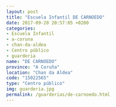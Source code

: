 ```yaml
---
layout: post
title: "Escuela Infantil DE CARNOEDO"
date: 2017-09-20 20:57:05 +0200
categories:
- Escuela Infantil
- a-coruna
- chan-da-aldea
- Centro público
- guarderia
name: "DE CARNOEDO"
province: "A Coruña"
location: "Chan da Aldea"
code: "15022565"
type: "Centro público"
img: guarderia.jpg
permalink: /guarderias/de-carnoedo.html
---
```

